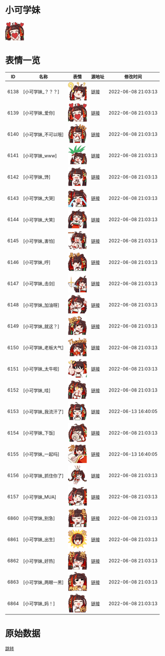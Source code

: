 # 小可学妹

<img src="./cover.png" height="60" alt="cover" />

# 表情一览

|ID|名称|表情|源地址|修改时间|
|----|----|----|----|----|
|6138|[小可学妹_？？？]|<img src="./pic/006138_%5B小可学妹_？？？%5D.png" height="60" alt="？？？"/>|[链接](http://i0.hdslb.com/bfs/emote/67251abf795637134e30c6504898d2b4950768dd.png)|2022-06-08 21:03:13|
|6139|[小可学妹_爱你]|<img src="./pic/006139_%5B小可学妹_爱你%5D.png" height="60" alt="爱你"/>|[链接](http://i0.hdslb.com/bfs/emote/badcaad598e9964b842c0a16f33cfd9786146ecc.png)|2022-06-08 21:03:13|
|6140|[小可学妹_不可以哦]|<img src="./pic/006140_%5B小可学妹_不可以哦%5D.png" height="60" alt="不可以哦"/>|[链接](http://i0.hdslb.com/bfs/emote/34ee216cf96578f4c2e5ecafe413dd41d2c9c7c8.png)|2022-06-08 21:03:13|
|6141|[小可学妹_www]|<img src="./pic/006141_%5B小可学妹_www%5D.png" height="60" alt="www"/>|[链接](http://i0.hdslb.com/bfs/emote/69df0990d41bfb0a599d3354ef9aedff6c37680e.png)|2022-06-08 21:03:13|
|6142|[小可学妹_馋]|<img src="./pic/006142_%5B小可学妹_馋%5D.png" height="60" alt="馋"/>|[链接](http://i0.hdslb.com/bfs/emote/d7cb1992fd18472c5808c83c38acb8875b09ed1b.png)|2022-06-08 21:03:13|
|6143|[小可学妹_大哭]|<img src="./pic/006143_%5B小可学妹_大哭%5D.png" height="60" alt="大哭"/>|[链接](http://i0.hdslb.com/bfs/emote/57c881e65faea218adcc074e4260725496c1325a.png)|2022-06-08 21:03:13|
|6144|[小可学妹_大笑]|<img src="./pic/006144_%5B小可学妹_大笑%5D.png" height="60" alt="大笑"/>|[链接](http://i0.hdslb.com/bfs/emote/cf512746f1d4844fc6571a6566ca87fdd7be0e6b.png)|2022-06-08 21:03:13|
|6145|[小可学妹_害怕]|<img src="./pic/006145_%5B小可学妹_害怕%5D.png" height="60" alt="害怕"/>|[链接](http://i0.hdslb.com/bfs/emote/b5de265df2ad3d3084553664976f77f0d9f2f583.png)|2022-06-08 21:03:13|
|6146|[小可学妹_哼]|<img src="./pic/006146_%5B小可学妹_哼%5D.png" height="60" alt="哼"/>|[链接](http://i0.hdslb.com/bfs/emote/da3371041432d46bb72e4eb89ff91ab109940fc2.png)|2022-06-08 21:03:13|
|6147|[小可学妹_击剑]|<img src="./pic/006147_%5B小可学妹_击剑%5D.png" height="60" alt="击剑"/>|[链接](http://i0.hdslb.com/bfs/emote/69e7dd1e02d01f35e41d34b868ee696aba225f4c.png)|2022-06-08 21:03:13|
|6148|[小可学妹_加油呀]|<img src="./pic/006148_%5B小可学妹_加油呀%5D.png" height="60" alt="加油呀"/>|[链接](http://i0.hdslb.com/bfs/emote/a626e62fad36c9575f8c6e563107fe36336c1bb2.png)|2022-06-08 21:03:13|
|6149|[小可学妹_就这？]|<img src="./pic/006149_%5B小可学妹_就这？%5D.png" height="60" alt="就这？"/>|[链接](http://i0.hdslb.com/bfs/emote/2d4ab098546ed6691a44a9e7a9f138bf16f3b417.png)|2022-06-08 21:03:13|
|6150|[小可学妹_老板大气]|<img src="./pic/006150_%5B小可学妹_老板大气%5D.png" height="60" alt="老板大气"/>|[链接](http://i0.hdslb.com/bfs/emote/f5fadc61fd4da10fca13cc352e9a37663c21daf6.png)|2022-06-08 21:03:13|
|6151|[小可学妹_太牛啦]|<img src="./pic/006151_%5B小可学妹_太牛啦%5D.png" height="60" alt="太牛啦"/>|[链接](http://i0.hdslb.com/bfs/emote/7bbaf0d0652dee4bf0c5a7219f4aa77617e52fd9.png)|2022-06-08 21:03:13|
|6152|[小可学妹_哇]|<img src="./pic/006152_%5B小可学妹_哇%5D.png" height="60" alt="哇"/>|[链接](http://i0.hdslb.com/bfs/emote/3a48dd5252c4f859318f459eebd4214beb7eb78b.png)|2022-06-08 21:03:13|
|6153|[小可学妹_我流汗了]|<img src="./pic/006153_%5B小可学妹_我流汗了%5D.png" height="60" alt="我流汗了"/>|[链接](http://i0.hdslb.com/bfs/emote/82a02fe96f0332053aff0e60b5ce9bbf199bdfa5.png)|2022-06-13 16:40:05|
|6154|[小可学妹_下饭]|<img src="./pic/006154_%5B小可学妹_下饭%5D.png" height="60" alt="下饭"/>|[链接](http://i0.hdslb.com/bfs/emote/b51f3849565496419047e645c05043e31452e294.png)|2022-06-08 21:03:13|
|6155|[小可学妹_一起吗]|<img src="./pic/006155_%5B小可学妹_一起吗%5D.png" height="60" alt="一起吗"/>|[链接](http://i0.hdslb.com/bfs/emote/a906c2b4c5cb4d57892ce4eebd9eb846f350da12.png)|2022-06-13 16:40:05|
|6156|[小可学妹_抓住你了]|<img src="./pic/006156_%5B小可学妹_抓住你了%5D.png" height="60" alt="抓住你了"/>|[链接](http://i0.hdslb.com/bfs/emote/49eac8e2502932eabacc3109a7cb4681f8d5b788.png)|2022-06-08 21:03:13|
|6157|[小可学妹_MUA]|<img src="./pic/006157_%5B小可学妹_MUA%5D.png" height="60" alt="MUA"/>|[链接](http://i0.hdslb.com/bfs/emote/1f57e4ce11f5767801e357e0870ce501a2299271.png)|2022-06-08 21:03:13|
|6860|[小可学妹_别急]|<img src="./pic/006860_%5B小可学妹_别急%5D.png" height="60" alt="别急"/>|[链接](http://i0.hdslb.com/bfs/emote/34e5417d0d7ba9994226198ca94030bd0b6ec4c8.png)|2022-06-08 21:03:13|
|6861|[小可学妹_出生]|<img src="./pic/006861_%5B小可学妹_出生%5D.png" height="60" alt="出生"/>|[链接](http://i0.hdslb.com/bfs/emote/30eb8f6f6e710203468fb1b813eae2cf7653813c.png)|2022-06-08 21:03:13|
|6862|[小可学妹_好热]|<img src="./pic/006862_%5B小可学妹_好热%5D.png" height="60" alt="好热"/>|[链接](http://i0.hdslb.com/bfs/emote/6892a3b67b1968c550fdd110e9ff8f995973a44b.png)|2022-06-08 21:03:13|
|6863|[小可学妹_两眼一黑]|<img src="./pic/006863_%5B小可学妹_两眼一黑%5D.png" height="60" alt="两眼一黑"/>|[链接](http://i0.hdslb.com/bfs/emote/66b17fa948ce00a66f260b202dff5bb943103c6c.png)|2022-06-08 21:03:13|
|6864|[小可学妹_妈！]|<img src="./pic/006864_%5B小可学妹_妈！%5D.png" height="60" alt="妈！"/>|[链接](http://i0.hdslb.com/bfs/emote/f981f58805c354d7f7ee3464cd64eaff7e9f14ad.png)|2022-06-08 21:03:13|

# 原始数据

[跳转](./raw.json)

